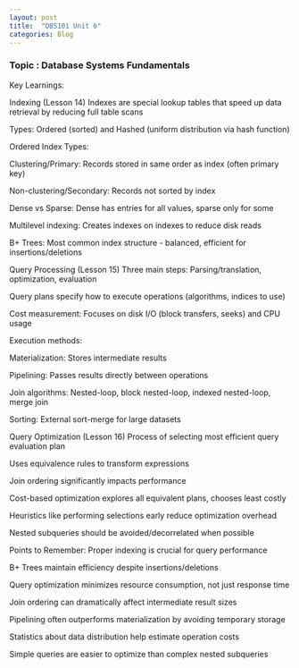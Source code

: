 ```yaml
---
layout: post
title:  "DBS101 Unit 6"
categories: Blog
---
```


### Topic : Database Systems Fundamentals

Key Learnings:

Indexing (Lesson 14)
Indexes are special lookup tables that speed up data retrieval by reducing full table scans

Types: Ordered (sorted) and Hashed (uniform distribution via hash function)

Ordered Index Types:

Clustering/Primary: Records stored in same order as index (often primary key)

Non-clustering/Secondary: Records not sorted by index

Dense vs Sparse: Dense has entries for all values, sparse only for some

Multilevel indexing: Creates indexes on indexes to reduce disk reads

B+ Trees: Most common index structure - balanced, efficient for insertions/deletions

Query Processing (Lesson 15)
Three main steps: Parsing/translation, optimization, evaluation

Query plans specify how to execute operations (algorithms, indices to use)

Cost measurement: Focuses on disk I/O (block transfers, seeks) and CPU usage

Execution methods:

Materialization: Stores intermediate results

Pipelining: Passes results directly between operations

Join algorithms: Nested-loop, block nested-loop, indexed nested-loop, merge join

Sorting: External sort-merge for large datasets

Query Optimization (Lesson 16)
Process of selecting most efficient query evaluation plan

Uses equivalence rules to transform expressions

Join ordering significantly impacts performance

Cost-based optimization explores all equivalent plans, chooses least costly

Heuristics like performing selections early reduce optimization overhead

Nested subqueries should be avoided/decorrelated when possible

Points to Remember:
Proper indexing is crucial for query performance

B+ Trees maintain efficiency despite insertions/deletions

Query optimization minimizes resource consumption, not just response time

Join ordering can dramatically affect intermediate result sizes

Pipelining often outperforms materialization by avoiding temporary storage

Statistics about data distribution help estimate operation costs

Simple queries are easier to optimize than complex nested subqueries